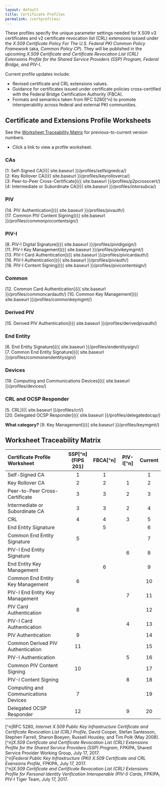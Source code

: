```yaml
---
layout: default
title: Certificate Profiles
permalink: /certprofiles/
---
```


These profiles specify the unique parameter settings needed for X.509 v3 certificates and v2 certificate revocation list (CRL) extensions issued under the _X.509 Certificate Policy For The U.S. Federal PKI Common Policy Framework_ (aka, _Common Policy CP_). They will be published in the upcoming _X.509 Certificate and Certificate Revocation List (CRL) Extensions Profile for the Shared Service Providers (SSP) Program, Federal Bridge, and PIV-I_. 

Current profile updates include:
* Revised certificate and CRL extensions values.
* Guidance for certificates issued under certificate policies cross-certified with the Federal Bridge Certification Authority (FBCA).
* Formats and semantics taken from RFC 5280[^n] to promote interoperability across federal and external PKI communities. 

## Certificate and Extensions Profile Worksheets

See the [Worksheet Traceability Matrix](#historical-worksheet-traceability-matrix) for previous-to-current version numbers. 

* Click a link to view a profile worksheet.

### CAs 
 
[1: Self-Signed CA]({{ site.baseurl }}/profiles/selfsignedca/)<BR>
[2: Key Rollover CA]({{ site.baseurl }}/profiles/keyrolloverca/)<BR>
[3: Peer-to-Peer Cross-Certificate]({{ site.baseurl }}/profiles/p2pcrosscert/)<BR>
[4: Intermediate or Subordinate CA]({{ site.baseurl }}/profiles/intorsubca/)<BR>

### PIV

[14. PIV Authentication]({{ site.baseurl }}/profiles/pivauth/)<BR>
[17. Common PIV Content Signing]({{ site.baseurl }}/profiles/commonpivcontentsign/)<BR>

### PIV-I

[8. PIV-I Digital Signature]({{ site.baseurl }}/profiles/pividigsign/)<BR>
[11. PIV-I Key Management]({{ site.baseurl }}/profiles/pivikeymgmt/)<BR>
[13. PIV-I Card Authentication]({{ site.baseurl }}/profiles/pivicardauth/)<BR>
[16. PIV-I Authentication]({{ site.baseurl }}/profiles/piviauth/)<BR>
[18. PIV-I Content Signing]({{ site.baseurl }}/profiles/pivicontentsign/)<BR>

### Common

[12. Common Card Authentication]({{ site.baseurl }}/profiles/commoncardauth/)
[10. Common Key Management]({{ site.baseurl }}/profiles/commonkeymgmt/)

### Derived PIV

[15. Derived PIV Authentication]({{ site.baseurl }}/profiles/derivedpivauth/)

### End Entity

[6. End Entity Signature]({{ site.baseurl }}/profiles/endentitysign/)<BR>
[7. Common End Entity Signature]({{ site.baseurl }}/profiles/commonendentitysign/)<BR>

### Devices

[19. Computing and Communications Devices]({{ site.baseurl }}/profiles/devices/)

### CRL and OCSP Responder

[5. CRL]({{ site.baseurl }}/profiles/crl/)<BR>
[20. Delegated OCSP Responder]({{ site.baseurl }}/profiles/delegatedocsp/)

**What category?**<!--Email to Wendy on 11-20 for her return from leave-->
[9. Key Management]({{ site.baseurl }}/profiles/keymgmt/)

## Worksheet Traceability Matrix

| **Certificate Profile Worksheet**   | **SSP**[^n]<BR>**(FIPS 201)**        | **FBCA[^n]**     | **PIV-I[^n]**     | **Current**   |
| :----------------------------------  | :------:        | :-----------:      | :-----------:      | :-----------:      |
| Self-Signed CA                       | 1              | 1            |               | 1             |
| Key Rollover CA                      | 2              | 2            |  1            | 2             |
| Peer-to-Peer Cross-Certificate       | 3              | 3            |  2            | 3             |
| Intermediate or Subordinate CA       | 3              | 3            |  2            | 4             |
| CRL       | 4              | 4            |  3            | 5             |
| End Entity Signature       |                | 5            |               | 6             |
| Common End Entity Signature       | 5              |              |               | 7             |
| PIV-I End Entity Signature       |                |              |  6            | 8             |
| End Entity Key Management       |                |  6           |               | 9             |
| Common End Entity Key Management       | 6               |             |               | 10             |
| PIV-I End Entity Key Management       |                |             | 7              | 11             |
| PIV Card Authentication       | 8               |             |               | 12             |
| PIV-I Card Authentication       |                |             |  4             | 13             |
| PIV Authentication       |  9              |             |               | 14             |
| Common Derived PIV Authentication       |  11              |             |               | 15             |
| PIV-I Authentication       |                |             |  5             | 16             |
| Common PIV Content Signing       | 10               |             |               | 17             |
| PIV-I Content Signing       |                |             |  8             | 18             |
| Computing and Communications Devices       | 7               |             |               | 19             |
| Delegated OCSP Responder       | 12               |             | 9             | 20             |



[^n]RFC 5280, _Internet X.509 Public Key Infrastructure Certificate and Certificate Revocation List (CRL) Profile_, David Cooper, Stefan Santesson, Stephen Farrell, Sharon Boeyen, Russell Housley, and Tim Polk (May 2008).<BR>
[^n]_X.509 Certificate and Certificate Revocation List (CRL) Extensions Profile for the Shared Service Providers (SSP) Program_, FPKIPA, Shared Service Provider Working Group, July 17, 2017.<BR>
[^n]_Federal Public Key Infrastructure (PKI) X.509 Certificate and CRL Exensions Profile_, FPKIPA, July 17, 2017.<BR>
[^n]_X.509 Certificate and Certificate Revocation List (CRL) Extensions Profile for Personal Identity Verification Interoperable (PIV-I) Cards_, FPKIPA, PIV-I Tiger Team, July 17, 2017.

